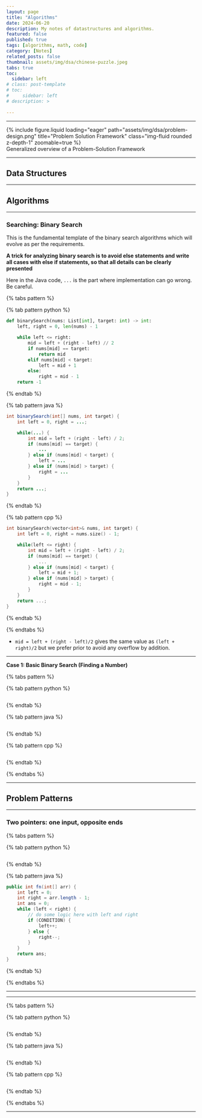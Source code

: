 ```yaml
---
layout: page
title: "Algorithms"
date: 2024-06-20
description: My notes of datastructures and algorithms. 
featured: false
published: true
tags: [algorithms, math, code]
category: [Notes]
related_posts: false
thumbnail: assets/img/dsa/chinese-puzzle.jpeg
tabs: true
toc:
  sidebar: left
# class: post-template
# toc:
#     sidebar: left
# description: >
 
---
```


---



<div class="row">
    <div class="col-sm mt-3 mt-md-0">
        {% include figure.liquid loading="eager" path="assets/img/dsa/problem-design.png" title="Problem Solution Framework" class="img-fluid rounded z-depth-1" zoomable=true %}
    </div>
</div>
<div class="caption">
    Generalized overview of a Problem-Solution Framework
</div>



---

## Data Structures







---

## Algorithms

---

### Searching: Binary Search

This is the fundamental template of the binary search algorithms which will evolve as per the requirements. 

**A trick for analyzing binary search is to avoid else statements and write all cases with else if statements, so that all details can be clearly presented**

Here in the Java code, `...` is the part where implementation can go wrong. Be careful.


{% tabs pattern %}

{% tab pattern python %}

```python
def binarySearch(nums: List[int], target: int) -> int:
    left, right = 0, len(nums) - 1

    while left <= right:
        mid = left + (right - left) // 2
        if nums[mid] == target:
            return mid
        elif nums[mid] < target:
            left = mid + 1
        else:
            right = mid - 1
    return -1
```

{% endtab %}

{% tab pattern java %}

```java
int binarySearch(int[] nums, int target) {
    int left = 0, right = ...;

    while(...) {
        int mid = left + (right - left) / 2;
        if (nums[mid] == target) {
            ...
        } else if (nums[mid] < target) {
            left = ...
        } else if (nums[mid] > target) {
            right = ...
        }
    }
    return ...;
}
```

{% endtab %}

{% tab pattern cpp %}

```cpp
int binarySearch(vector<int>& nums, int target) {
    int left = 0, right = nums.size() - 1;

    while(left <= right) {
        int mid = left + (right - left) / 2;
        if (nums[mid] == target) {
            ...
        } else if (nums[mid] < target) {
            left = mid + 1;
        } else if (nums[mid] > target) {
            right = mid - 1;
        }
    }
    return ...;
}
```

{% endtab %}


{% endtabs %}

- `mid = left + (right - left)/2` gives the same value as `(left + right)/2` but we prefer prior to avoid any overflow by addition. 

---

**Case 1: Basic Binary Search (Finding a Number)**

{% tabs pattern %}

{% tab pattern python %}

```python

```

{% endtab %}

{% tab pattern java %}

```java

```

{% endtab %}

{% tab pattern cpp %}

```cpp

```

{% endtab %}

{% endtabs %}









---

## Problem Patterns

---

### Two pointers: one input, opposite ends

{% tabs pattern %}

{% tab pattern python %}

```python

```

{% endtab %}

{% tab pattern java %}

```java
public int fn(int[] arr) {
    int left = 0;
    int right = arr.length - 1;
    int ans = 0;
    while (left < right) {
        // do some logic here with left and right
        if (CONDITION) {
            left++;
        } else {
            right--;
        }
    }
    return ans;
}
```

{% endtab %}

{% endtabs %}





----













---

{% tabs pattern %}

{% tab pattern python %}

```python

```

{% endtab %}

{% tab pattern java %}

```java

```

{% endtab %}

{% tab pattern cpp %}

```cpp

```

{% endtab %}

{% endtabs %}


---